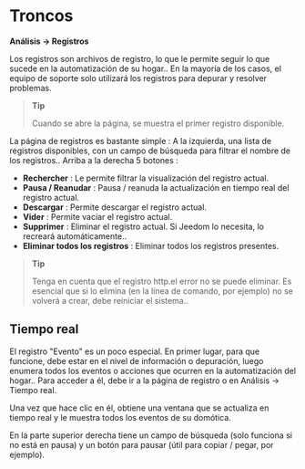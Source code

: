 # Troncos
**Análisis → Registros**

Los registros son archivos de registro, lo que le permite seguir lo que sucede en la automatización de su hogar.. En la mayoría de los casos, el equipo de soporte solo utilizará los registros para depurar y resolver problemas.

> **Tip**
>
> Cuando se abre la página, se muestra el primer registro disponible.

La página de registros es bastante simple :
A la izquierda, una lista de registros disponibles, con un campo de búsqueda para filtrar el nombre de los registros..
Arriba a la derecha 5 botones :

- **Rechercher** : Le permite filtrar la visualización del registro actual.
- **Pausa / Reanudar** : Pausa / reanuda la actualización en tiempo real del registro actual.
- **Descargar** : Permite descargar el registro actual.
- **Vider** : Permite vaciar el registro actual.
- **Supprimer** : Eliminar el registro actual. Si Jeedom lo necesita, lo recreará automáticamente..
- **Eliminar todos los registros** : Eliminar todos los registros presentes.

> **Tip**
>
> Tenga en cuenta que el registro http.el error no se puede eliminar. Es esencial que si lo elimina (en la línea de comando, por ejemplo) no se volverá a crear, debe reiniciar el sistema..

## Tiempo real

El registro &quot;Evento&quot; es un poco especial. En primer lugar, para que funcione, debe estar en el nivel de información o depuración, luego enumera todos los eventos o acciones que ocurren en la automatización del hogar.. Para acceder a él, debe ir a la página de registro o en Análisis → Tiempo real.

Una vez que hace clic en él, obtiene una ventana que se actualiza en tiempo real y le muestra todos los eventos de su domótica.

En la parte superior derecha tiene un campo de búsqueda (solo funciona si no está en pausa) y un botón para pausar (útil para copiar / pegar, por ejemplo).
